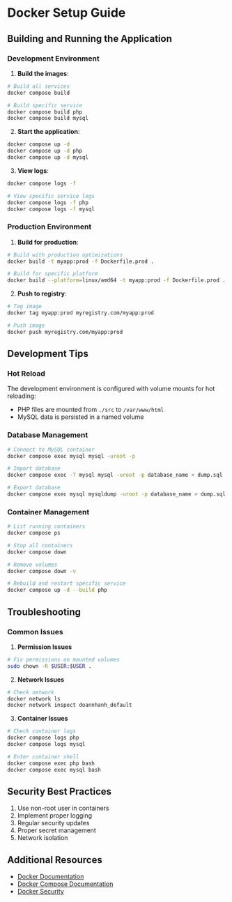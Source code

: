 # Docker Setup Guide

## Building and Running the Application

### Development Environment

1. **Build the images**:
```bash
# Build all services
docker compose build

# Build specific service
docker compose build php
docker compose build mysql
```
2. **Start the application**:
```bash
docker compose up -d
docker compose up -d php
docker compose up -d mysql
```

3. **View logs**:
```bash
docker compose logs -f

# View specific service logs
docker compose logs -f php
docker compose logs -f mysql
```

### Production Environment

1. **Build for production**:
```bash
# Build with production optimizations
docker build -t myapp:prod -f Dockerfile.prod .

# Build for specific platform
docker build --platform=linux/amd64 -t myapp:prod -f Dockerfile.prod .
```

2. **Push to registry**:
```bash
# Tag image
docker tag myapp:prod myregistry.com/myapp:prod

# Push image
docker push myregistry.com/myapp:prod
```

## Development Tips

### Hot Reload
The development environment is configured with volume mounts for hot reloading:
- PHP files are mounted from `./src` to `/var/www/html`
- MySQL data is persisted in a named volume

### Database Management
```bash
# Connect to MySQL container
docker compose exec mysql mysql -uroot -p

# Import database
docker compose exec -T mysql mysql -uroot -p database_name < dump.sql

# Export database
docker compose exec mysql mysqldump -uroot -p database_name > dump.sql
```

### Container Management
```bash
# List running containers
docker compose ps

# Stop all containers
docker compose down

# Remove volumes
docker compose down -v

# Rebuild and restart specific service
docker compose up -d --build php
```

## Troubleshooting

### Common Issues

1. **Permission Issues**
```bash
# Fix permissions on mounted volumes
sudo chown -R $USER:$USER .
```

2. **Network Issues**
```bash
# Check network
docker network ls
docker network inspect doannhanh_default
```

3. **Container Issues**
```bash
# Check container logs
docker compose logs php
docker compose logs mysql

# Enter container shell
docker compose exec php bash
docker compose exec mysql bash
```

## Security Best Practices

1. Use non-root user in containers
2. Implement proper logging
3. Regular security updates
4. Proper secret management
5. Network isolation

## Additional Resources

- [Docker Documentation](https://docs.docker.com/)
- [Docker Compose Documentation](https://docs.docker.com/compose/)
- [Docker Security](https://docs.docker.com/engine/security/)